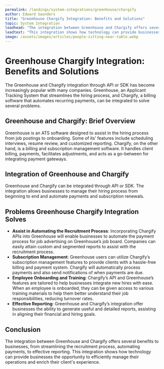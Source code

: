 ```yaml
---
permalink: /landings/system-integrations/greenhouse/chargify
author: Edward Saunders
title: "Greenhouse Chargify Integration: Benefits and Solutions"
topic: System Integration
leadhead: "The integration between Greenhouse and Chargify offers several benefits to businesses, from streamlining the recruitment process, automating payments, to effective reporting"
leadtext: "This integration shows how technology can provide businesses the opportunity to efficiently manage their operations and enrich their client's experience."
image: /assets/images/articles/people-sitting-near-table.webp
---
```

<div class="arttext"><h1>Greenhouse Chargify Integration: Benefits and Solutions</h1>

<p>The Greenhouse and Chargify integration through API or SDK has become increasingly popular with many companies. Greenhouse, an Applicant Tracking System that streamlines the hiring process, and Chargify, a billing software that automates recurring payments, can be integrated to solve several problems.</p>

<h2>Greenhouse and Chargify: Brief Overview</h2>

<p>Greenhouse is an ATS software designed to assist in the hiring process from job postings to onboarding. Some of its’ features include scheduling interviews, resume review, and customized reporting. Chargify, on the other hand, is a billing and subscription management software. It handles client billing, payments, facilitates adjustments, and acts as a go-between for integrating payment gateways. </p>

<h2>Integration of Greenhouse and Chargify</h2>

<p>Greenhouse and Chargify can be integrated through API or SDK. The integration allows businesses to manage their hiring process from beginning to end and automate payments and subscription renewals.</p>

<h2>Problems Greenhouse Chargify Integration Solves</h2>

<ul>
  <li><strong>Assist in Automating the Recruitment Process</strong>: Incorporating Chargify APIs into Greenhouse will enable businesses to automate the payment process for job advertising on Greenhouse’s job board. Companies can easily attain custom and segmented reports to assist with the recruitment process.</li>

  <li><strong>Subscription Management</strong>: Greenhouse users can utilize Chargify’s subscription management features to provide clients with a hassle-free billing and payment system. Chargify will automatically process payments and also send notifications of when payments are due.</li>

  <li><strong>Employee Onboarding and Training</strong>: Chargify’s API and Greenhouse’s features are tailored to help businesses integrate new hires with ease. When an employee is onboarded, they can be given access to various training materials to help them better understand their job responsibilities, reducing turnover rates.</li>

  <li><strong>Effective Reporting</strong>: Greenhouse and Chargify’s integration offer businesses the ability to generate useful and detailed reports, assisting in aligning their financial and hiring goals. </li>
</ul>

<h2>Conclusion</h2>

<p>The integration between Greenhouse and Chargify offers several benefits to businesses, from streamlining the recruitment process, automating payments, to effective reporting. This integration shows how technology can provide businesses the opportunity to efficiently manage their operations and enrich their client's experience.</p>

</div>